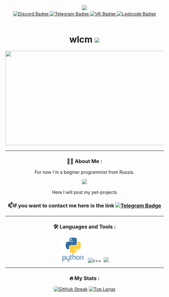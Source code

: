 <div id="header" align="center">
  <img src="https://media.discordapp.net/attachments/721806698880172052/1106265377551421570/7e6e4ab150043aee.gif?ex=665d4eab&is=665bfd2b&hm=16a316152b5caaca6061ad075e09f850cabdff3bfd996c53ac56764e62ba1bd6&" width="300"/>
  
 </div>
 <div id="badges" align="center">
  <a href="https://discordapp.com/users/374851305346433044/">
    <img src="https://img.shields.io/badge/Discord-gray?logo=discord&logoColor=white=for-the-badge" alt="Discord Badge" width="100" height="30"/>
  </a>
  <a href="https://t.me/krawwwwy">
    <img src="https://img.shields.io/badge/Telegram-blue?logo=telegram&logoColor=white=for-the-badge" alt="Telegram Badge" width="100" height="30"/>
  </a>
  <a href="https://vk.com/leshakaplan">
    <img src="https://img.shields.io/badge/VK-blue?logo=vk&logoColor=white=for-the-badge" alt="VK Badge" width="50" height="30"/>
  </a>
  <a href="https://leetcode.com/krawy/">
     <img src="https://img.shields.io/badge/Leetcode-black?logo=leetcode&logoColor=white=for-the-badge" alt="Leetcode Badge" width="100" height="30"/>
  </a>
<div id="badegs" align="center">
<img src="https://komarev.com/ghpvc/?username=your-krawwwwy&style=for-the-badge&color=blueviolet" alt=""/>
<h1 align="center">
 wlcm
  <img src="https://media.giphy.com/media/ymsh0cws7ROmko6VvM/giphy.gif" width="40px"/>
</h1>
<div align="center">
  <img src="https://media.discordapp.net/attachments/955777504881287168/1097147258392301578/Di_Drone_Strike-3.gif?ex=665dc102&is=665c6f82&hm=344cf4269bb51cafa107e599961c6826a9053f8b975792dff3020f6b1b06fd36&" width="600" height="300"/>
</div>
<div allign="left">
  
 --- 
  
  ### :man_technologist: About Me :
  
For now i'm a beginer programmist from Russia.
 
<img src="https://media1.tenor.com/m/I5uHvoGLD8QAAAAd/skibidi.gif" width="300">


 Here I will post my pet-projects


### :mailbox:if you want to contact me here is the link [![Telegram Badge](https://img.shields.io/badge/-Krawwwwy-blue?style=flat&logo=telegram&logoColor=white)](https://t.me/krawwwwy)
 
  </div>
  
  ---
  
  ### :hammer_and_wrench: Languages and Tools :
  
  <div>
  <img src="https://github.com/devicons/devicon/blob/master/icons/python/python-original-wordmark.svg" title="Pyton" alt="Python" width="80" height="80"/>&nbsp;
   <img src="https://upload.wikimedia.org/wikipedia/commons/thumb/1/18/ISO_C%2B%2B_Logo.svg/1822px-ISO_C%2B%2B_Logo.svg.png" title="c++" alt="c++" width="80" height="80"/>&nbsp;
   <img src="https://img10.joyreactor.cc/pics/post/%D0%B3%D0%B8%D1%84%D0%BA%D0%B8-%D1%81%D0%B5%D0%BA%D1%81-%D0%BF%D0%B5%D1%81%D0%BE%D1%87%D0%BD%D0%B8%D1%86%D0%B0-jackass-272663.gif" width="200">
    
 ---

### :fire: My Stats :

[![GitHub Streak](http://github-readme-streak-stats.herokuapp.com?user=krawwwwy&theme=dark&background=000000)](https://git.io/streak-stats)
[![Top Langs](https://github-readme-stats.vercel.app/api/top-langs/?username=krawwwwy)](https://github.com/anuraghazra/github-readme-stats)
